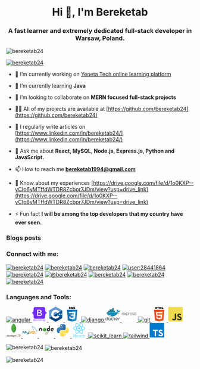<body background-color = "white">
<h1 align="center" color="red">Hi 👋, I'm Bereketab</h1>
<h3 align="center">A fast learner and extremely dedicated full-stack developer in Warsaw, Poland.</h3>

<p align="left"> <img src="https://komarev.com/ghpvc/?username=bereketab24&label=Profile%20views&color=0e75b6&style=flat" alt="bereketab24" /> </p>

<p align="left"> <a href="https://github.com/ryo-ma/github-profile-trophy"><img src="https://github-profile-trophy.vercel.app/?username=bereketab24" alt="bereketab24" /></a> </p>

- 🔭 I’m currently working on [Yeneta Tech online learning platform](https://github.com/bereketab24/YenetaTech)

- 🌱 I’m currently learning **Java**

- 👯 I’m looking to collaborate on **MERN focused full-stack projects**

- 👨‍💻 All of my projects are available at [https://github.com/bereketab24](https://github.com/bereketab24)

- 📝 I regularly write articles on [https://www.linkedin.com/in/bereketab24/](https://www.linkedin.com/in/bereketab24/)

- 💬 Ask me about **React, MySQL, Node.js, Express.js, Python and JavaScript.**

- 📫 How to reach me **bereketab1994@gmail.com**

- 📄 Know about my experiences [https://drive.google.com/file/d/1o0KXP--yCIp6yMTffdWTDR8Zcbpr7JDm/view?usp=drive_link](https://drive.google.com/file/d/1o0KXP--yCIp6yMTffdWTDR8Zcbpr7JDm/view?usp=drive_link)

- ⚡ Fun fact **I will be among the top developers that my country have ever seen.**

### Blogs posts
<!-- BLOG-POST-LIST:START -->
<!-- BLOG-POST-LIST:END -->

<h3 align="left">Connect with me:</h3>
<p align="left">
<a href="https://dev.to/bereketab24" target="blank"><img align="center" src="https://raw.githubusercontent.com/rahuldkjain/github-profile-readme-generator/master/src/images/icons/Social/devto.svg" alt="bereketab24" height="30" width="40" /></a>
<a href="https://twitter.com/bereketab24" target="blank"><img align="center" src="https://raw.githubusercontent.com/rahuldkjain/github-profile-readme-generator/master/src/images/icons/Social/twitter.svg" alt="bereketab24" height="30" width="40" /></a>
<a href="https://linkedin.com/in/bereketab24" target="blank"><img align="center" src="https://raw.githubusercontent.com/rahuldkjain/github-profile-readme-generator/master/src/images/icons/Social/linked-in-alt.svg" alt="bereketab24" height="30" width="40" /></a>
<a href="https://stackoverflow.com/users/user:28441864" target="blank"><img align="center" src="https://raw.githubusercontent.com/rahuldkjain/github-profile-readme-generator/master/src/images/icons/Social/stack-overflow.svg" alt="user:28441864" height="30" width="40" /></a>
<a href="https://instagram.com/bereketab24" target="blank"><img align="center" src="https://raw.githubusercontent.com/rahuldkjain/github-profile-readme-generator/master/src/images/icons/Social/instagram.svg" alt="bereketab24" height="30" width="40" /></a>
<a href="https://medium.com/@bereketab24" target="blank"><img align="center" src="https://raw.githubusercontent.com/rahuldkjain/github-profile-readme-generator/master/src/images/icons/Social/medium.svg" alt="@bereketab24" height="30" width="40" /></a>
<a href="https://www.codechef.com/users/bereketab24" target="blank"><img align="center" src="https://cdn.jsdelivr.net/npm/simple-icons@3.1.0/icons/codechef.svg" alt="bereketab24" height="30" width="40" /></a>
<a href="https://www.leetcode.com/bereketab24" target="blank"><img align="center" src="https://raw.githubusercontent.com/rahuldkjain/github-profile-readme-generator/master/src/images/icons/Social/leet-code.svg" alt="bereketab24" height="30" width="40" /></a>
<a href="https://discord.gg/bereketab24" target="blank"><img align="center" src="https://raw.githubusercontent.com/rahuldkjain/github-profile-readme-generator/master/src/images/icons/Social/discord.svg" alt="bereketab24" height="30" width="40" /></a>
</p>

<h3 align="left">Languages and Tools:</h3>
<p align="left"> <a href="https://angular.io" target="_blank" rel="noreferrer"> <img src="https://angular.io/assets/images/logos/angular/angular.svg" alt="angular" width="40" height="40"/> </a> <a href="https://getbootstrap.com" target="_blank" rel="noreferrer"> <img src="https://raw.githubusercontent.com/devicons/devicon/master/icons/bootstrap/bootstrap-plain-wordmark.svg" alt="bootstrap" width="40" height="40"/> </a> <a href="https://www.w3schools.com/cpp/" target="_blank" rel="noreferrer"> <img src="https://raw.githubusercontent.com/devicons/devicon/master/icons/cplusplus/cplusplus-original.svg" alt="cplusplus" width="40" height="40"/> </a> <a href="https://www.w3schools.com/css/" target="_blank" rel="noreferrer"> <img src="https://raw.githubusercontent.com/devicons/devicon/master/icons/css3/css3-original-wordmark.svg" alt="css3" width="40" height="40"/> </a> <a href="https://www.djangoproject.com/" target="_blank" rel="noreferrer"> <img src="https://cdn.worldvectorlogo.com/logos/django.svg" alt="django" width="40" height="40"/> </a> <a href="https://www.docker.com/" target="_blank" rel="noreferrer"> <img src="https://raw.githubusercontent.com/devicons/devicon/master/icons/docker/docker-original-wordmark.svg" alt="docker" width="40" height="40"/> </a> <a href="https://expressjs.com" target="_blank" rel="noreferrer"> <img src="https://raw.githubusercontent.com/devicons/devicon/master/icons/express/express-original-wordmark.svg" alt="express" width="40" height="40"/> </a> <a href="https://git-scm.com/" target="_blank" rel="noreferrer"> <img src="https://www.vectorlogo.zone/logos/git-scm/git-scm-icon.svg" alt="git" width="40" height="40"/> </a> <a href="https://www.w3.org/html/" target="_blank" rel="noreferrer"> <img src="https://raw.githubusercontent.com/devicons/devicon/master/icons/html5/html5-original-wordmark.svg" alt="html5" width="40" height="40"/> </a> <a href="https://developer.mozilla.org/en-US/docs/Web/JavaScript" target="_blank" rel="noreferrer"> <img src="https://raw.githubusercontent.com/devicons/devicon/master/icons/javascript/javascript-original.svg" alt="javascript" width="40" height="40"/> </a> <a href="https://www.mongodb.com/" target="_blank" rel="noreferrer"> <img src="https://raw.githubusercontent.com/devicons/devicon/master/icons/mongodb/mongodb-original-wordmark.svg" alt="mongodb" width="40" height="40"/> </a> <a href="https://www.mysql.com/" target="_blank" rel="noreferrer"> <img src="https://raw.githubusercontent.com/devicons/devicon/master/icons/mysql/mysql-original-wordmark.svg" alt="mysql" width="40" height="40"/> </a> <a href="https://nodejs.org" target="_blank" rel="noreferrer"> <img src="https://raw.githubusercontent.com/devicons/devicon/master/icons/nodejs/nodejs-original-wordmark.svg" alt="nodejs" width="40" height="40"/> </a> <a href="https://www.python.org" target="_blank" rel="noreferrer"> <img src="https://raw.githubusercontent.com/devicons/devicon/master/icons/python/python-original.svg" alt="python" width="40" height="40"/> </a> <a href="https://reactjs.org/" target="_blank" rel="noreferrer"> <img src="https://raw.githubusercontent.com/devicons/devicon/master/icons/react/react-original-wordmark.svg" alt="react" width="40" height="40"/> </a> <a href="https://scikit-learn.org/" target="_blank" rel="noreferrer"> <img src="https://upload.wikimedia.org/wikipedia/commons/0/05/Scikit_learn_logo_small.svg" alt="scikit_learn" width="40" height="40"/> </a> <a href="https://tailwindcss.com/" target="_blank" rel="noreferrer"> <img src="https://www.vectorlogo.zone/logos/tailwindcss/tailwindcss-icon.svg" alt="tailwind" width="40" height="40"/> </a> <a href="https://www.typescriptlang.org/" target="_blank" rel="noreferrer"> <img src="https://raw.githubusercontent.com/devicons/devicon/master/icons/typescript/typescript-original.svg" alt="typescript" width="40" height="40"/> </a> </p>

<p><img align="left" src="https://github-readme-stats.vercel.app/api/top-langs?username=bereketab24&show_icons=true&locale=en&layout=compact" alt="bereketab24" /></p>

<p>&nbsp;<img align="center" src="https://github-readme-stats.vercel.app/api?username=bereketab24&show_icons=true&locale=en" alt="bereketab24" /></p>

<p><img align="center" src="https://github-readme-streak-stats.herokuapp.com/?user=bereketab24&" alt="bereketab24" /></p>
</body>
